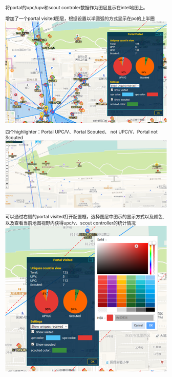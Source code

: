 将portal的upc/upv和scout controler数据作为图层显示在intel地图上。<br>

增加了一个portal visited图层，根据设置以半圆弧的方式显示在po的上半圈
<img src="preview.png"/><br>

四个highlighter：Portal UPC/V、Portal Scouted、 not UPC/V、Portal not Scouted<br>
<img src="highlighter.png"/><br>

可以通过右侧的portal visited打开配置框，选择图层中图示的显示方式以及颜色,以及查看当前地图视野内获得upc/v、scout controller的统计情况
<img src="color_customize.png">
